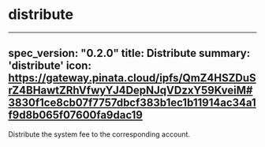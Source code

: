 <h1 class="contract">distribute</h1>

---
spec_version: "0.2.0"
title: Distribute
summary: 'distribute'
icon: https://gateway.pinata.cloud/ipfs/QmZ4HSZDuSrZ4BHawtZRhVfwyYJ4DepNJqVDzxY59KveiM#3830f1ce8cb07f7757dbcf383b1ec1b11914ac34a1f9d8b065f07600fa9dac19
---

Distribute the system fee to the corresponding account.